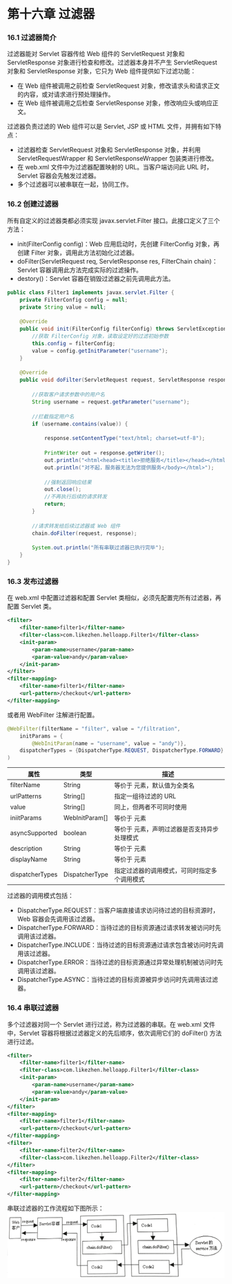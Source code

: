 # 第十六章 过滤器

### 16.1 过滤器简介

过滤器能对 Servlet 容器传给 Web 组件的 ServletRequest 对象和 ServletResponse 对象进行检查和修改。过滤器本身并不产生 ServletRequest 对象和 ServletResponse 对象，它只为 Web 组件提供如下过滤功能：

-   在 Web 组件被调用之前检查 ServletRequest 对象，修改请求头和请求正文的内容，或对请求进行预处理操作。
-   在 Web 组件被调用之后检查 ServletResponse 对象，修改响应头或响应正文。

过滤器负责过滤的 Web 组件可以是 Servlet, JSP 或 HTML 文件，并拥有如下特点：

- 过滤器检查 ServletRequest 对象和 ServletResponse 对象，并利用 ServletRequestWrapper 和 ServletResponseWrapper 包装类进行修改。
- 在 web.xml 文件中为过滤器配置映射的 URL。当客户端访问此 URL 时，Servlet 容器会先触发过滤器。
- 多个过滤器可以被串联在一起，协同工作。

### 16.2 创建过滤器

所有自定义的过滤器类都必须实现 javax.servlet.Filter 接口。此接口定义了三个方法：
- init(FilterConfig config)：Web 应用启动时，先创建 FilterConfig 对象，再创建 Filter 对象，调用此方法初始化过滤器。
- doFilter(ServletRequest req, ServletResponse res, FilterChain chain)：Servlet 容器调用此方法完成实际的过滤操作。
- destory()：Servlet 容器在销毁过滤器之前先调用此方法。

```java
public class Filter1 implements javax.servlet.Filter {
    private FilterConfig config = null;
    private String value = null;

    @Override
    public void init(FilterConfig filterConfig) throws ServletException {
        //获取 FilterConfig 对象，读取设定好的过滤初始参数
        this.config = filterConfig;
        value = config.getInitParameter("username");
    }

    @Override
    public void doFilter(ServletRequest request, ServletResponse response, FilterChain chain) throws IOException, ServletException {

        //获取客户请求参数中的用户名
        String username = request.getParameter("username");

        //拦截指定用户名
        if (username.contains(value)) {

            response.setContentType("text/html; charset=utf-8");

            PrintWriter out = response.getWriter();
            out.println("<html<head><title>拒绝服务</title></head></html><body>");
            out.println("对不起，服务器无法为您提供服务</body></html>");

            //强制返回响应结果
            out.close();
            //不再执行后续的请求转发
            return;
        }

        //请求转发给后续过滤器或 Web 组件
        chain.doFilter(request, response);

        System.out.println("所有串联过滤器已执行完毕");
    }
}
```

### 16.3 发布过滤器

在 web.xml 中配置过滤器和配置 Servlet 类相似，必须先配置完所有过滤器，再配置 Servlet 类。
```xml
<filter>
    <filter-name>filter1</filter-name>
    <filter-class>com.likezhen.helloapp.Filter1</filter-class>
    <init-param>
        <param-name>username</param-name>
        <param-value>andy</param-value>
    </init-param>
</filter>
<filter-mapping>
    <filter-name>filter1</filter-name>
    <url-pattern>/checkout</url-pattern>
</filter-mapping>
```

或者用 WebFilter 注解进行配置。
```java
@WebFilter(filterName = "filter", value = "/filtration",
    initParams = {
        @WebInitParam(name = "username", value = "andy")},
    dispatcherTypes = {DispatcherType.REQUEST, DispatcherType.FORWARD}
)
```

| 属性            | 类型           | 描述                                                         |
| --------------- | -------------- | ------------------------------------------------------------ |
| filterName      | String         | 等价于 <filter-name> 元素，默认值为全类名                    |
| urlPatterns     | String[]       | 指定一组待过滤的 URL                                         |
| value           | String[]       | 同上，但两者不可同时使用                                     |
| iniitParams     | WebInitParam[] | 等价于 <init-param> 元素                                     |
| asyncSupported  | boolean        | 等价于 <asynx-supported> 元素，声明过滤器是否支持异步处理模式 |
| description     | String         | 等价于 <description> 元素                                    |
| displayName     | String         | 等价于 <display-name> 元素                                   |
| dispatcherTypes | DispatcherType | 指定过滤器的调用模式，可同时指定多个调用模式                 |

过滤器的调用模式包括：
- DispatcherType.REQUEST：当客户端直接请求访问待过滤的目标资源时，Web 容器会先调用该过滤器。
- DispatcherType.FORWARD：当待过滤的目标资源通过请求转发被访问时先调用该过滤器。
- DispatcherType.INCLUDE：当待过滤的目标资源通过请求包含被访问时先调用该过滤器。
- DispatcherType.ERROR：当待过滤的目标资源通过异常处理机制被访问时先调用该过滤器。
- DispatcherType.ASYNC：当待过滤的目标资源被异步访问时先调用该过滤器。

### 16.4 串联过滤器

多个过滤器对同一个 Servlet 进行过滤，称为过滤器的串联。在 web.xml 文件中，Servlet 容器将根据过滤器定义的先后顺序，依次调用它们的 doFilter() 方法进行过滤。

```xml
<filter>
    <filter-name>filter1</filter-name>
    <filter-class>com.likezhen.helloapp.Filter1</filter-class>
    <init-param>
        <param-name>username</param-name>
        <param-value>andy</param-value>
    </init-param>
</filter>
<filter-mapping>
    <filter-name>filter1</filter-name>
    <url-pattern>/checkout</url-pattern>
</filter-mapping>
<filter>
    <filter-name>filter2</filter-name>
    <filter-class>com.likezhen.helloapp.Filter2</filter-class>
</filter>
<filter-mapping>
    <filter-name>filter2</filter-name>
    <url-pattern>/checkout</url-pattern>
</filter-mapping>
```

串联过滤器的工作流程如下图所示：
![过滤器](16.过滤器.assets/过滤器.png)

